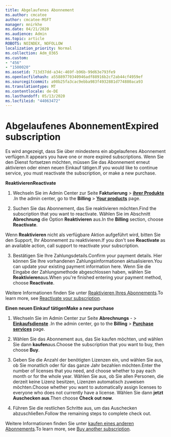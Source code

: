 ```yaml
---
title: Abgelaufenes Abonnement
ms.author: cmcatee
author: cmcatee-MSFT
manager: mnirkhe
ms.date: 04/21/2020
ms.audience: Admin
ms.topic: article
ROBOTS: NOINDEX, NOFOLLOW
localization_priority: Normal
ms.collection: Adm_O365
ms.custom:
- "456"
- "1500020"
ms.assetid: 713d37dd-a34c-469f-b96b-99d63e793fe9
ms.openlocfilehash: a55889770340946adf88916b2cf2ab44cf4959ef
ms.sourcegitcommit: a98b25fa3cac9ebba983f4932881d774880aca93
ms.translationtype: MT
ms.contentlocale: de-DE
ms.lasthandoff: 05/13/2020
ms.locfileid: "44063472"
---
```

# <a name="expired-subscription"></a><span data-ttu-id="a5165-102">Abgelaufenes Abonnement</span><span class="sxs-lookup"><span data-stu-id="a5165-102">Expired subscription</span></span>

<span data-ttu-id="a5165-103">Es wird angezeigt, dass Sie über mindestens ein abgelaufenes Abonnement verfügen.</span><span class="sxs-lookup"><span data-stu-id="a5165-103">It appears you have one or more expired subscriptions.</span></span> <span data-ttu-id="a5165-104">Wenn Sie den Dienst fortsetzen möchten, müssen Sie das Abonnement erneut aktivieren oder einen neuen Einkauf tätigen.</span><span class="sxs-lookup"><span data-stu-id="a5165-104">If you would like to continue service, you must reactivate the subscription, or make a new purchase.</span></span>
  
<span data-ttu-id="a5165-105">**Reaktivieren**</span><span class="sxs-lookup"><span data-stu-id="a5165-105">**Reactivate**</span></span>
  
1. <span data-ttu-id="a5165-106">Wechseln Sie im Admin Center zur Seite **Fakturierung** \> **[ihrer Produkte](https://go.microsoft.com/fwlink/p/?linkid=842054)** .</span><span class="sxs-lookup"><span data-stu-id="a5165-106">In the admin center, go to the **Billing** \> **[Your products](https://go.microsoft.com/fwlink/p/?linkid=842054)** page.</span></span>

2. <span data-ttu-id="a5165-107">Suchen Sie das Abonnement, das Sie reaktivieren möchten.</span><span class="sxs-lookup"><span data-stu-id="a5165-107">Find the subscription that you want to reactivate.</span></span> <span data-ttu-id="a5165-108">Wählen Sie im Abschnitt **Abrechnung** die Option **Reaktivieren** aus.</span><span class="sxs-lookup"><span data-stu-id="a5165-108">In the **Billing** section, choose **Reactivate**.</span></span>

<span data-ttu-id="a5165-109">Wenn **Reaktivieren** nicht als verfügbare Aktion aufgeführt wird, bitten Sie den Support, Ihr Abonnement zu reaktivieren.</span><span class="sxs-lookup"><span data-stu-id="a5165-109">If you don't see **Reactivate** as an available action, call support to reactivate your subscription.</span></span>

3. <span data-ttu-id="a5165-110">Bestätigen Sie Ihre Zahlungsdetails.</span><span class="sxs-lookup"><span data-stu-id="a5165-110">Confirm your payment details.</span></span> <span data-ttu-id="a5165-111">Hier können Sie Ihre vorhandenen Zahlungsinformationen aktualisieren.</span><span class="sxs-lookup"><span data-stu-id="a5165-111">You can update your existing payment information here.</span></span> <span data-ttu-id="a5165-112">Wenn Sie die Eingabe der Zahlungsmethode abgeschlossen haben, wählen Sie **Reaktivieren**aus.</span><span class="sxs-lookup"><span data-stu-id="a5165-112">When you're finished entering your payment method, choose **Reactivate**.</span></span>

<span data-ttu-id="a5165-113">Weitere Informationen finden Sie unter [Reaktivieren Ihres Abonnements](https://docs.microsoft.com/office365/admin/subscriptions-and-billing/reactivate-your-subscription).</span><span class="sxs-lookup"><span data-stu-id="a5165-113">To learn more, see [Reactivate your subscription](https://docs.microsoft.com/office365/admin/subscriptions-and-billing/reactivate-your-subscription).</span></span>

<span data-ttu-id="a5165-114">**Einen neuen Einkauf tätigen**</span><span class="sxs-lookup"><span data-stu-id="a5165-114">**Make a new purchase**</span></span>
  
1. <span data-ttu-id="a5165-115">Wechseln Sie im Admin Center zur Seite **Abrechnungs** - \> **[Einkaufsdienste](https://go.microsoft.com/fwlink/p/?linkid=868433)** .</span><span class="sxs-lookup"><span data-stu-id="a5165-115">In the admin center, go to the **Billing** \> **[Purchase services](https://go.microsoft.com/fwlink/p/?linkid=868433)** page.</span></span>

2. <span data-ttu-id="a5165-116">Wählen Sie das Abonnement aus, das Sie kaufen möchten, und wählen Sie dann **kaufen**aus.</span><span class="sxs-lookup"><span data-stu-id="a5165-116">Choose the subscription that you want to buy, then choose **Buy**.</span></span>

3. <span data-ttu-id="a5165-117">Geben Sie die Anzahl der benötigten Lizenzen ein, und wählen Sie aus, ob Sie monatlich oder für das ganze Jahr bezahlen möchten.</span><span class="sxs-lookup"><span data-stu-id="a5165-117">Enter the number of licenses that you need, and choose whether to pay each month or for the whole year.</span></span> <span data-ttu-id="a5165-118">Wählen Sie aus, ob Sie allen Personen, die derzeit keine Lizenz besitzen, Lizenzen automatisch zuweisen möchten.</span><span class="sxs-lookup"><span data-stu-id="a5165-118">Choose whether you want to automatically assign licenses to everyone who does not currently have a license.</span></span> <span data-ttu-id="a5165-119">Wählen Sie dann **jetzt Auschecken aus**.</span><span class="sxs-lookup"><span data-stu-id="a5165-119">Then choose **Check out now**.</span></span>

4. <span data-ttu-id="a5165-120">Führen Sie die restlichen Schritte aus, um das Auschecken abzuschließen.</span><span class="sxs-lookup"><span data-stu-id="a5165-120">Follow the remaining steps to complete check out.</span></span>

<span data-ttu-id="a5165-121">Weitere Informationen finden Sie unter [kaufen eines anderen Abonnements](https://docs.microsoft.com/office365/admin/subscriptions-and-billing/buy-another-subscription).</span><span class="sxs-lookup"><span data-stu-id="a5165-121">To learn more, see [Buy another subscription](https://docs.microsoft.com/office365/admin/subscriptions-and-billing/buy-another-subscription).</span></span>